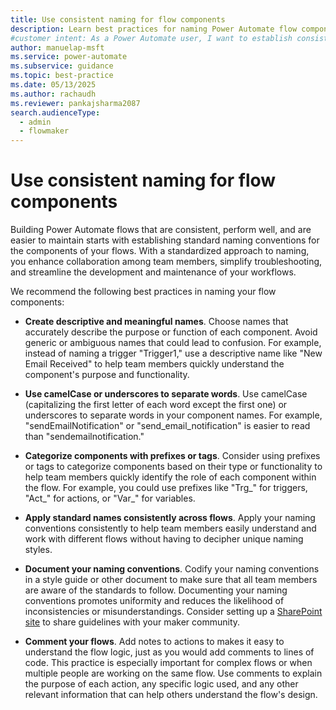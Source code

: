 ```yaml
---
title: Use consistent naming for flow components
description: Learn best practices for naming Power Automate flow components to improve collaboration, troubleshooting, maintenance, and consistency across workflows.
#customer intent: As a Power Automate user, I want to establish consistent naming standards for Power Automate flows so that I can ensure clarity and consistency across workflows.
author: manuelap-msft
ms.service: power-automate
ms.subservice: guidance
ms.topic: best-practice
ms.date: 05/13/2025
ms.author: rachaudh
ms.reviewer: pankajsharma2087
search.audienceType: 
  - admin
  - flowmaker
---
```


# Use consistent naming for flow components

Building Power Automate flows that are consistent, perform well, and are easier to maintain starts with establishing standard naming conventions for the components of your flows. With a standardized approach to naming, you enhance collaboration among team members, simplify troubleshooting, and streamline the development and maintenance of your workflows.

We recommend the following best practices in naming your flow components:

- **Create descriptive and meaningful names**. Choose names that accurately describe the purpose or function of each component. Avoid generic or ambiguous names that could lead to confusion. For example, instead of naming a trigger "Trigger1," use a descriptive name like "New Email Received" to help team members quickly understand the component's purpose and functionality.

- **Use camelCase or underscores to separate words**. Use camelCase (capitalizing the first letter of each word except the first one) or underscores to separate words in your component names. For example, "sendEmailNotification" or "send_email_notification" is easier to read than "sendemailnotification."

- **Categorize components with prefixes or tags**. Consider using prefixes or tags to categorize components based on their type or functionality to help team members quickly identify the role of each component within the flow. For example, you could use prefixes like "Trg_" for triggers, "Act_" for actions, or "Var_" for variables.

- **Apply standard names consistently across flows**. Apply your naming conventions consistently to help team members easily understand and work with different flows without having to decipher unique naming styles.

- **Document your naming conventions**. Codify your naming conventions in a style guide or other document to make sure that all team members are aware of the standards to follow. Documenting your naming conventions promotes uniformity and reduces the likelihood of inconsistencies or misunderstandings. Consider setting up a [SharePoint site](/power-platform/guidance/adoption/wiki-community#create-a-power-platform-hub) to share guidelines with your maker community.

- **Comment your flows**. Add notes to actions to makes it easy to understand the flow logic, just as you would add comments to lines of code. This practice is especially important for complex flows or when multiple people are working on the same flow. Use comments to explain the purpose of each action, any specific logic used, and any other relevant information that can help others understand the flow's design.
